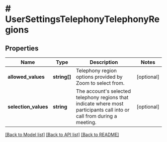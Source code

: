 # # UserSettingsTelephonyTelephonyRegions

## Properties

Name | Type | Description | Notes
------------ | ------------- | ------------- | -------------
**allowed_values** | **string[]** | Telephony region options provided by Zoom to select from. | [optional]
**selection_values** | **string** | The account&#39;s selected telephony regions that indicate where most participants call into or call from during a meeting. | [optional]

[[Back to Model list]](../../README.md#models) [[Back to API list]](../../README.md#endpoints) [[Back to README]](../../README.md)
